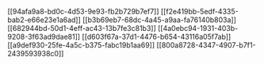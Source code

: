 [[94afa9a8-bd0c-4d53-9e93-fb2b729b7ef7]]
[[f2e419bb-5edf-4335-bab2-e66e23e1a6ad]]
[[b3b69eb7-68dc-4a45-a9aa-fa76140b803a]]
[[682944bd-50d1-4eff-ac43-13b7fe3c81b3]]
[[4a0ebc94-1931-403b-9208-3f63ad9dae81]]
[[d603f67a-37d1-4476-b654-43116a05f7ab]]
[[a9def930-25fe-4a5c-b375-fabc19b1aa69]]
[[800a8728-4347-4907-b7f1-2439593938c0]]
